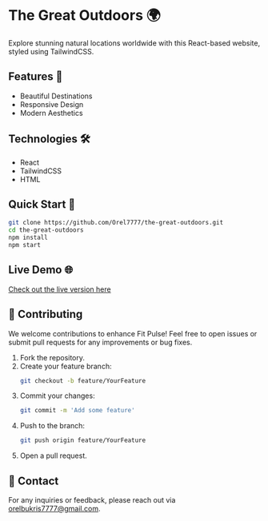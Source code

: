 # The Great Outdoors 🌍

Explore stunning natural locations worldwide with this React-based website, styled using TailwindCSS.

## Features 🌟
- Beautiful Destinations
- Responsive Design
- Modern Aesthetics

## Technologies 🛠️
- React
- TailwindCSS
- HTML

## Quick Start 🚀
```bash
git clone https://github.com/Orel7777/the-great-outdoors.git
cd the-great-outdoors
npm install
npm start
```

## Live Demo 🌐
[Check out the live version here](https://66d60c7be190003b7860efc7--nature-travel-world.netlify.app/)


## 🤝 Contributing

We welcome contributions to enhance Fit Pulse! Feel free to open issues or submit pull requests for any improvements or bug fixes.

1. Fork the repository.
2. Create your feature branch:
   ```bash
   git checkout -b feature/YourFeature
   ```
3. Commit your changes:
   ```bash
   git commit -m 'Add some feature'
   ```
4. Push to the branch:
   ```bash
   git push origin feature/YourFeature
   ```
5. Open a pull request.


## 💬 Contact

For any inquiries or feedback, please reach out via orelbukris7777@gmail.com.

